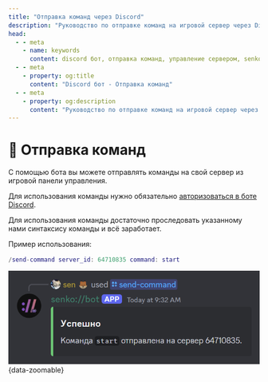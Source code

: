 ```yaml
---
title: "Отправка команд через Discord"
description: "Руководство по отправке команд на игровой сервер через Discord бота. Управление сервером прямо из Discord."
head:
  - - meta
    - name: keywords
      content: discord бот, отправка команд, управление сервером, senko bot, игровые сервера
  - - meta
    - property: og:title 
      content: "Discord бот - Отправка команд"
  - - meta
    - property: og:description
      content: "Руководство по отправке команд на игровой сервер через Discord бота. Управление сервером прямо из Discord."
---
```


# 📩 Отправка команд

С помощью бота вы можете отправлять команды на свой сервер из игровой панели управления.

Для использования команды нужно обязательно [авторизоваться в боте Discord](/bot/auth).

Для использования команды достаточно проследовать указанному нами синтаксису команды и всё заработает.

Пример использования:

```lua
/send-command server_id: 64710835 command: start
```

![successful command sent to server](/images/bot/sent-command.png){data-zoomable}
